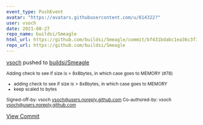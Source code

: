 ```yaml
---
event_type: PushEvent
avatar: "https://avatars.githubusercontent.com/u/814322?"
user: vsoch
date: 2021-08-27
repo_name: buildsi/Smeagle
html_url: https://github.com/buildsi/Smeagle/commit/bf431bdabc1ea36c3f3cbccc47776fc37fc2fa9f
repo_url: https://github.com/buildsi/Smeagle
---
```


<a href='https://github.com/vsoch' target='_blank'>vsoch</a> pushed to <a href='https://github.com/buildsi/Smeagle' target='_blank'>buildsi/Smeagle</a>

<small>Adding check to see if size is > 8x8bytes, in which case goes to MEMORY (#78)

* adding check to see if size is > 8x8bytes, in which case goes to MEMORY
* keep scaled to bytes

Signed-off-by: vsoch <vsoch@users.noreply.github.com>
Co-authored-by: vsoch <vsoch@users.noreply.github.com></small>

<a href='https://github.com/buildsi/Smeagle/commit/bf431bdabc1ea36c3f3cbccc47776fc37fc2fa9f' target='_blank'>View Commit</a>